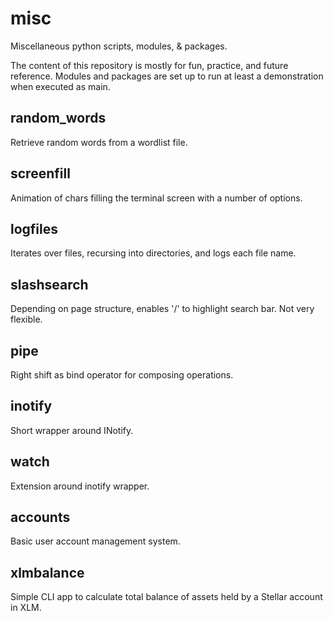 # misc
Miscellaneous python scripts, modules, &amp; packages.

The content of this repository is mostly for fun, practice, and future reference.
Modules and packages are set up to run at least a demonstration when executed as main.


## random_words
Retrieve random words from a wordlist file.

## screenfill
Animation of chars filling the terminal screen with a number of options.

## logfiles
Iterates over files, recursing into directories, and logs each file name.

## slashsearch
Depending on page structure, enables '/' to highlight search bar. Not very flexible.

## pipe
Right shift as bind operator for composing operations.

## inotify
Short wrapper around INotify.

## watch
Extension around inotify wrapper.

## accounts
Basic user account management system.

## xlmbalance
Simple CLI app to calculate total balance of assets held by a Stellar account in XLM.
